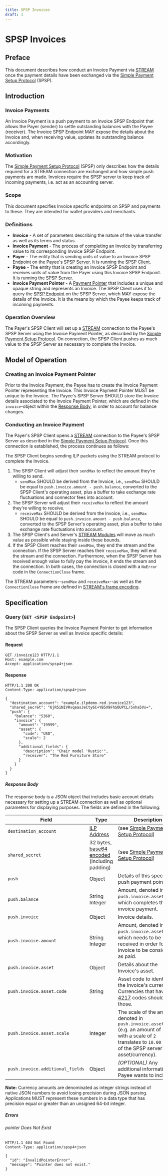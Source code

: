 ```yaml
---
title: SPSP Invoices
draft: 1
---
```

# SPSP Invoices

## Preface

This document describes how conduct an Invoice Payment via [STREAM](../0029-stream/0029-stream.md) once the payment details have been exchanged via the [Simple Payment Setup Protocol](../0009-simple-payment-setup-protocol/0009-simple-payment-setup-protocol.md) (SPSP).

## Introduction

### Invoice Payments

An Invoice Payment is a push payment to an Invoice SPSP Endpoint that allows the Payer (sender) to settle outstanding balances with the Payee (receiver). The Invoice SPSP Endpoint MAY expose the details about the Invoice and, when receiving value, updates its outstanding balance accordingly.

### Motivation

The [Simple Payment Setup Protocol](../0009-simple-payment-setup-protocol/0009-simple-payment-setup-protocol.md) (SPSP) only describes how the details required for a STREAM connection are exchanged and how simple push payments are made. Invoices require the SPSP server to keep track of incoming payments, i.e. act as an accounting server. 

### Scope

This document specifies Invoice specific endpoints on SPSP and payments to these. They are intended for wallet providers and merchants.

### Definitions
* **Invoice** - A set of parameters describing the nature of the value transfer as well as its terms and status.
* **Invoice Payment** - The process of completing an Invoice by transferring value to its corresponding Invoice SPSP Endpoint.
* **Payer** - The entity that is sending units of value to an Invoice SPSP Endpoint on the Payee's [SPSP Server](../0009-simple-payment-setup-protocol/0009-simple-payment-setup-protocol.md#Definitions). It is running the [SPSP Client](../0009-simple-payment-setup-protocol/0009-simple-payment-setup-protocol.md#Definitions).
* **Payee** - The entity that is creating an Invoice SPSP Endpoint and receives units of value from the Payer using this Invoice SPSP Endpoint. It is running the [SPSP Server](../0009-simple-payment-setup-protocol/0009-simple-payment-setup-protocol.md#Definitions).
* **Invoice Payment Pointer** - A [Payment Pointer](../0026-payment-pointers/0026-payment-pointers.md) that includes a unique and opaque string and represents an Invoice. The SPSP Client uses it to query the [SPSP Endpoint](../0009-simple-payment-setup-protocol/0009-simple-payment-setup-protocol.md#Definitions) on the SPSP Server, which MAY expose the details of the Invoice. It is the means by which the Payee keeps track of incoming payments. 

### Operation Overview

The Payer's SPSP Client will set up a [STREAM](../0029-stream/0029-stream.md) connection to the Payee's SPSP Server using the Invoice Payment Pointer, as described by the [Simple Payment Setup Protocol](../0009-simple-payment-setup-protocol/0009-simple-payment-setup-protocol.md). On connection, the SPSP Client pushes as much value to the SPSP Server as necessary to complete the Invoice.

## Model of Operation

### Creating an Invoice Payment Pointer

Prior to the Invoice Payment, the Payee has to create the Invoice Payment Pointer representing the Invoice. This Invoice Payment Pointer MUST be unique to the Invoice. The Payee's SPSP Server SHOULD store the Invoice details associated to the Invoice Payment Pointer, which are defined in the `invoice`-object within the [Response Body](#Response-Body), in order to account for balance changes.

### Conducting an Invoice Payment

The Payer's SPSP Client opens a [STREAM](../0029-stream/0029-stream.md) connection to the Payee's SPSP Server as described in the [Simple Payment Setup Protocol](../0009-simple-payment-setup-protocol/0009-simple-payment-setup-protocol.md). Once this connection is established, the process continues as follows: 

The SPSP Client begins sending ILP packets using the STREAM protocol to complete the Invoice.
  1. The SPSP Client will adjust their `sendMax` to reflect the amount they're willing to send.
      * `sendMax` SHOULD be derived from the Invoice, i.e., `sendMax` SHOULD be equal to `push.invoice.amount - push.balance`, converted to the SPSP Client's operating asset, plus a buffer to take exchange rate fluctuations and connector fees into account.
  2. The SPSP Server will adjust their `receiveMax` to reflect the amount they're willing to receive.
      * `receiveMax` SHOULD be derived from the Invoice, i.e., `sendMax` SHOULD be equal to `push.invoice.amount - push.balance`, converted to the SPSP Server's operating asset, plus a buffer to take exchange rate fluctuations into account.
  3. The SPSP Client's and Server's [STREAM Modules](../0009-simple-payment-setup-protocol/0009-simple-payment-setup-protocol.md#Definitions) will move as much value as possible while staying inside these bounds.
  4. If the SPSP Client reaches their `sendMax`, they end the stream and the connection. If the SPSP Server reaches their `receiveMax`, they will end the stream and the connection. Furthermore, when the SPSP Server has received enough value to fully pay the invoice, it ends the stream and the connection. In both cases, the connection is closed with a `NoError` code in the `ConnectionClose` frame.

The STREAM parameters--`sendMax` and `receiveMax`--as well as the `ConnectionClose` frame are defined in [STREAM's frame encoding](../0029-stream/0029-stream.md#53-frames).


## Specification

### Query (`GET <SPSP Endpoint>`)

The SPSP Client queries the Invoice Payment Pointer to get information about the SPSP Server as well as Invoice specific details:

#### Request

``` http
GET /invoice123 HTTP/1.1
Host: example.com
Accept: application/spsp4+json
```

#### Response

``` http
HTTP/1.1 200 OK
Content-Type: application/spsp4+json

{
  "destination_account": "example.ilpdemo.red.invoice123",
  "shared_secret": "6jR5iNIVRvqeasJeCty6C+YB5X9FhSOUPCL/5nha5Vs=",
  "push": {
    "balance": "5360",
    "invoice": {
      "amount": "19999",
      "asset": {
        "code": "USD",
        "scale": 2
      },
      "additional_fields": {
        "description": "Chair model 'Rustic'",
        "receiver": "The Red Furniture Store"
      }
    }
  }
}
```

##### Response Body

The response body is a JSON object that includes basic account details necessary for setting up a STREAM connection as well as optional parameters for displaying purposes. The fields are defined in the following: 

| Field | Type | Description |
|---|---|---|
| `destination_account` | [ILP Address](../0015-ilp-addresses/0015-ilp-addresses.md) | (see [Simple Payment Setup Protocol](../0009-simple-payment-setup-protocol/0009-simple-payment-setup-protocol.md#Response-Body)) |
| `shared_secret` | 32 bytes, [base64 encoded](https://en.wikipedia.org/wiki/Base64) (including padding) | (see [Simple Payment Setup Protocol](../0009-simple-payment-setup-protocol/0009-simple-payment-setup-protocol.md#Response-Body)) |
| `push`  | Object |  Details of this specific push payment pointer. |
| `push.balance`  | String Integer | Amount, denoted in `push.invoice.asset.code`, which completes the invoice payment. |
| `push.invoice` | Object | Invoice details. |
| `push.invoice.amount` | String Integer | Amount, denoted in `push.invoice.asset.code`, which needs to be received in order for the invoice to be considered as paid.
| `push.invoice.asset` | Object | Details about the Invoice's asset. |
| `push.invoice.asset.code` | String |  Asset code to identify the Invoice's currency. Currencies that have [ISO 4217](https://en.wikipedia.org/wiki/ISO_4217) codes should use those. |
| `push.invoice.asset.scale` | Integer | The scale of the amounts denoted in `push.invoice.asset.code` (e.g. an amount of `"1000"` with a scale of `2` translates to `10.00` units of the SPSP server's asset/currency). |
| `push.invoice.additional_fields` | Object | _(OPTIONAL)_ Any additional information the Payee wants to include. |

**Note:** Currency amounts are denominated as integer strings instead of native JSON numbers to avoid losing precision during JSON parsing. Applications MUST represent these numbers in a data type that has precision equal or greater than an unsigned 64-bit integer.


##### Errors

###### pointer Does Not Exist

``` http
HTTP/1.1 404 Not Found
Content-Type: application/spsp4+json

{
  "id": "InvalidPointerError",
  "message": "Pointer does not exist."
}
```
